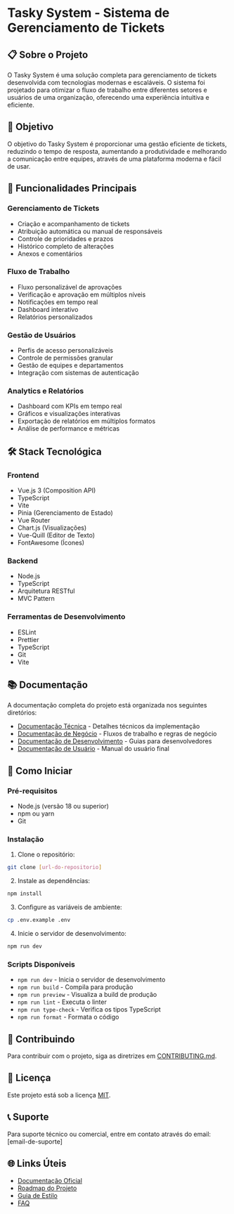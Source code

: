 # Tasky System - Sistema de Gerenciamento de Tickets

## 📋 Sobre o Projeto

O Tasky System é uma solução completa para gerenciamento de tickets desenvolvida com tecnologias modernas e escaláveis. O sistema foi projetado para otimizar o fluxo de trabalho entre diferentes setores e usuários de uma organização, oferecendo uma experiência intuitiva e eficiente.

## 🎯 Objetivo

O objetivo do Tasky System é proporcionar uma gestão eficiente de tickets, reduzindo o tempo de resposta, aumentando a produtividade e melhorando a comunicação entre equipes, através de uma plataforma moderna e fácil de usar.

## 🚀 Funcionalidades Principais

### Gerenciamento de Tickets
- Criação e acompanhamento de tickets
- Atribuição automática ou manual de responsáveis
- Controle de prioridades e prazos
- Histórico completo de alterações
- Anexos e comentários

### Fluxo de Trabalho
- Fluxo personalizável de aprovações
- Verificação e aprovação em múltiplos níveis
- Notificações em tempo real
- Dashboard interativo
- Relatórios personalizados

### Gestão de Usuários
- Perfis de acesso personalizáveis
- Controle de permissões granular
- Gestão de equipes e departamentos
- Integração com sistemas de autenticação

### Analytics e Relatórios
- Dashboard com KPIs em tempo real
- Gráficos e visualizações interativas
- Exportação de relatórios em múltiplos formatos
- Análise de performance e métricas

## 🛠️ Stack Tecnológica

### Frontend
- Vue.js 3 (Composition API)
- TypeScript
- Vite
- Pinia (Gerenciamento de Estado)
- Vue Router
- Chart.js (Visualizações)
- Vue-Quill (Editor de Texto)
- FontAwesome (Ícones)

### Backend
- Node.js
- TypeScript
- Arquitetura RESTful
- MVC Pattern

### Ferramentas de Desenvolvimento
- ESLint
- Prettier
- TypeScript
- Git
- Vite

## 📚 Documentação

A documentação completa do projeto está organizada nos seguintes diretórios:

- [Documentação Técnica](docs/technical/README.md) - Detalhes técnicos da implementação
- [Documentação de Negócio](docs/business/README.md) - Fluxos de trabalho e regras de negócio
- [Documentação de Desenvolvimento](docs/development/README.md) - Guias para desenvolvedores
- [Documentação de Usuário](docs/user/README.md) - Manual do usuário final

## 🚀 Como Iniciar

### Pré-requisitos

- Node.js (versão 18 ou superior)
- npm ou yarn
- Git

### Instalação

1. Clone o repositório:
```bash
git clone [url-do-repositorio]
```

2. Instale as dependências:
```bash
npm install
```

3. Configure as variáveis de ambiente:
```bash
cp .env.example .env
```

4. Inicie o servidor de desenvolvimento:
```bash
npm run dev
```

### Scripts Disponíveis

- `npm run dev` - Inicia o servidor de desenvolvimento
- `npm run build` - Compila para produção
- `npm run preview` - Visualiza a build de produção
- `npm run lint` - Executa o linter
- `npm run type-check` - Verifica os tipos TypeScript
- `npm run format` - Formata o código

## 🤝 Contribuindo

Para contribuir com o projeto, siga as diretrizes em [CONTRIBUTING.md](docs/development/CONTRIBUTING.md).

## 📝 Licença

Este projeto está sob a licença [MIT](LICENSE).

## 📞 Suporte

Para suporte técnico ou comercial, entre em contato através do email: [email-de-suporte]

## 🌐 Links Úteis

- [Documentação Oficial](docs/)
- [Roadmap do Projeto](docs/development/ROADMAP.md)
- [Guia de Estilo](docs/development/STYLE_GUIDE.md)
- [FAQ](docs/user/FAQ.md)
